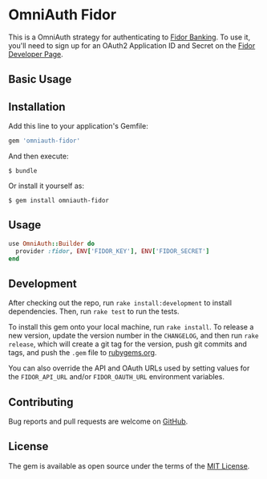 # OmniAuth Fidor

This is a OmniAuth strategy for authenticating to [Fidor
Banking][fidor-banking]. To use it, you'll need to sign up for an OAuth2
Application ID and Secret on the [Fidor Developer Page][fidor-developers].

[fidor-banking]: https://www.fidor.de/
[fidor-developers]: https://developer.fidor.de/

## Basic Usage

## Installation

Add this line to your application's Gemfile:

```ruby
gem 'omniauth-fidor'
```

And then execute:

    $ bundle

Or install it yourself as:

    $ gem install omniauth-fidor

## Usage

```ruby
use OmniAuth::Builder do
  provider :fidor, ENV['FIDOR_KEY'], ENV['FIDOR_SECRET']
end
```

## Development

After checking out the repo, run `rake install:development` to install
dependencies. Then, run `rake test` to run the tests.

To install this gem onto your local machine, run `rake install`. To release a
new version, update the version number in the `CHANGELOG`, and then run `rake
release`, which will create a git tag for the version, push git commits and
tags, and push the `.gem` file to [rubygems.org](https://rubygems.org).

You can also override the API and OAuth URLs used by setting values for the
`FIDOR_API_URL` and/or `FIDOR_OAUTH_URL` environment variables.

## Contributing

Bug reports and pull requests are welcome on [GitHub](https://github.com/sgerrand/omniauth-fidor).

## License

The gem is available as open source under the terms of the [MIT License](http://opensource.org/licenses/MIT).
